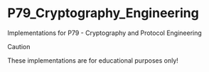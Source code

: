 # P79_Cryptography_Engineering
Implementations for P79 - Cryptography and Protocol Engineering

> [!CAUTION]
> These implementations are for educational purposes only!

